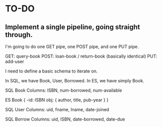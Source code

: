 # TO-DO

## Implement a single pipeline, going straight through.

I'm going to do one GET pipe, one POST pipe, and one PUT pipe.

GET: query-book
POST: loan-book / return-book (basically identical)
PUT: add-user

I need to define a basic schema to iterate on.

In SQL, we have Book, User, Borrowed.
In ES, we have simply Book.

SQL Book
Columns: ISBN, num-borrowed, num-available

ES Book {
  -id: ISBN
  obj: {
    author,
    title,
    pub-year
  }
}

SQL User
Columns: uid, fname, lname, date-joined

SQL Borrow
Columns: uid, ISBN, date-borrowed, date-due

